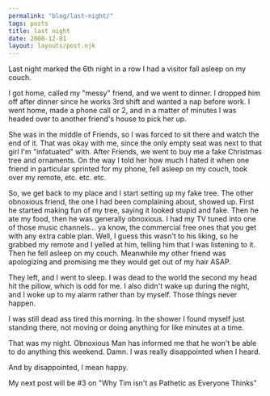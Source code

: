 ```yaml
---
permalink: "blog/last-night/"
tags: posts
title: last night
date: 2000-12-01
layout: layouts/post.njk
---
```


Last night marked the 6th night in a row I had a visitor fall asleep on my couch. 

I got home, called my "messy" friend, and we went to dinner. I dropped him off after dinner since he works 3rd shift and wanted a nap before work. I went home, made a phone call or 2, and in a matter of minutes I was headed over to another friend's house to pick her up. 

She was in the middle of Friends, so I was forced to sit there and watch the end of it. That was okay with me, since the only empty seat was next to that girl I'm "infatuated" with. After Friends, we went to buy me a fake Christmas tree and ornaments. On the way I told her how much I hated it when one friend in particular sprinted for my phone, fell asleep on my couch, took over my remote, etc. etc. etc.

So, we get back to my place and I start setting up my fake tree. The other obnoxious friend, the one I had been complaining about, showed up. First he started making fun of my tree, saying it looked stupid and fake. Then he ate my food, then he was generally obnoxious. I had my TV tuned into one of those music channels... ya know, the commercial free ones that you get with any extra cable plan. Well, I guess this wasn't to his liking, so he grabbed my remote and I yelled at him, telling him that I was listening to it. Then he fell asleep on my couch. Meanwhile my other friend was apologizing and promising me they would get out of my hair ASAP. 

They left, and I went to sleep. I was dead to the world the second my head hit the pillow, which is odd for me. I also didn't wake up during the night, and I woke up to my alarm rather than by myself. Those things never happen. 

I was still dead ass tired this morning. In the shower I found myself just standing there, not moving or doing anything for like minutes at a time. 

That was my night. Obnoxious Man has informed me that he won't be able to do anything this weekend. Damn. I was really disappointed when I heard.

And by disappointed, I mean happy.

My next post will be #3 on "Why Tim isn't as Pathetic as Everyone Thinks"